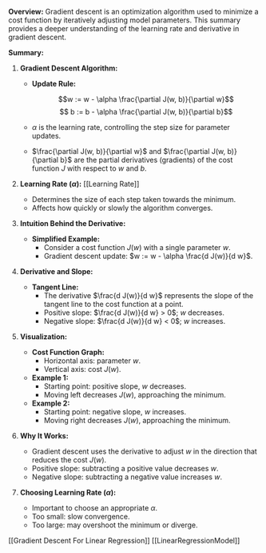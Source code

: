 **Overview:** Gradient descent is an optimization algorithm used to minimize a cost function by iteratively adjusting model parameters. This summary provides a deeper understanding of the learning rate and derivative in gradient descent.

**Summary:**

1. **Gradient Descent Algorithm:**
    
    - **Update Rule:**
        
        $$w := w - \alpha \frac{\partial J(w, b)}{\partial w}$$ $$ b := b - \alpha \frac{\partial J(w, b)}{\partial b}$$
        
    - $\alpha$ is the learning rate, controlling the step size for parameter updates.
    - $\frac{\partial J(w, b)}{\partial w}$ and $\frac{\partial J(w, b)}{\partial b}$ are the partial derivatives (gradients) of the cost function $J$ with respect to $w$ and $b$.
2. **Learning Rate ($\alpha$):**
    [[Learning Rate]]
    - Determines the size of each step taken towards the minimum.
    - Affects how quickly or slowly the algorithm converges.
3. **Intuition Behind the Derivative:**
    
    - **Simplified Example:**
        - Consider a cost function $J(w)$ with a single parameter $w$.
        - Gradient descent update: $w := w - \alpha \frac{d J(w)}{d w}$.
4. **Derivative and Slope:**
    
    - **Tangent Line:**
        - The derivative $\frac{d J(w)}{d w}$ represents the slope of the tangent line to the cost function at a point.
        - Positive slope: $\frac{d J(w)}{d w} > 0$; $w$ decreases.
        - Negative slope: $\frac{d J(w)}{d w} < 0$; $w$ increases.
5. **Visualization:**
    
    - **Cost Function Graph:**
        - Horizontal axis: parameter $w$.
        - Vertical axis: cost $J(w)$.
    - **Example 1:**
        - Starting point: positive slope, $w$ decreases.
        - Moving left decreases $J(w)$, approaching the minimum.
    - **Example 2:**
        - Starting point: negative slope, $w$ increases.
        - Moving right decreases $J(w)$, approaching the minimum.
6. **Why It Works:**
    
    - Gradient descent uses the derivative to adjust $w$ in the direction that reduces the cost $J(w)$.
    - Positive slope: subtracting a positive value decreases $w$.
    - Negative slope: subtracting a negative value increases $w$.
7. **Choosing Learning Rate ($\alpha$):**
    
    - Important to choose an appropriate $\alpha$.
    - Too small: slow convergence.
    - Too large: may overshoot the minimum or diverge.

[[Gradient Descent For Linear Regression]]
[[LinearRegressionModel]]